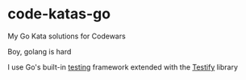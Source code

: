 # code-katas-go

My Go Kata solutions for Codewars

Boy, golang is hard

I use Go's built-in [testing](https://golang.org/pkg/testing/) framework extended with the [Testify](https://github.com/stretchr/testify) library